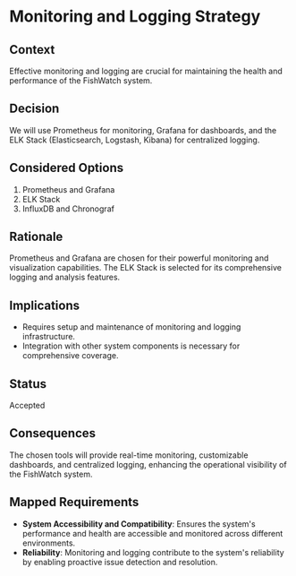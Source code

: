 # Monitoring and Logging Strategy

## Context
Effective monitoring and logging are crucial for maintaining the health and performance of the FishWatch system.

## Decision
We will use Prometheus for monitoring, Grafana for dashboards, and the ELK Stack (Elasticsearch, Logstash, Kibana) for centralized logging.

## Considered Options
1. Prometheus and Grafana
2. ELK Stack
3. InfluxDB and Chronograf

## Rationale
Prometheus and Grafana are chosen for their powerful monitoring and visualization capabilities. The ELK Stack is selected for its comprehensive logging and analysis features.

## Implications
- Requires setup and maintenance of monitoring and logging infrastructure.
- Integration with other system components is necessary for comprehensive coverage.

## Status
Accepted

## Consequences
The chosen tools will provide real-time monitoring, customizable dashboards, and centralized logging, enhancing the operational visibility of the FishWatch system.

## Mapped Requirements
- **System Accessibility and Compatibility**: Ensures the system's performance and health are accessible and monitored across different environments.
- **Reliability**: Monitoring and logging contribute to the system's reliability by enabling proactive issue detection and resolution.